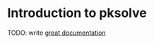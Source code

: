 # Introduction to pksolve

TODO: write [great documentation](http://jacobian.org/writing/what-to-write/)

